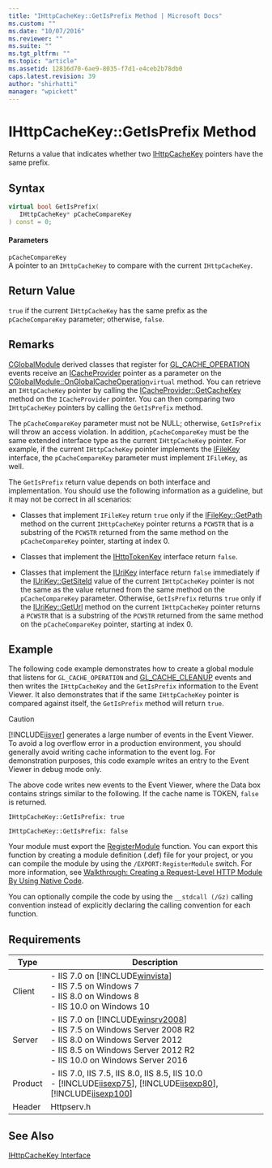 ```yaml
---
title: "IHttpCacheKey::GetIsPrefix Method | Microsoft Docs"
ms.custom: ""
ms.date: "10/07/2016"
ms.reviewer: ""
ms.suite: ""
ms.tgt_pltfrm: ""
ms.topic: "article"
ms.assetid: 12816d70-6ae9-8035-f7d1-e4ceb2b78db0
caps.latest.revision: 39
author: "shirhatti"
manager: "wpickett"
---
```

# IHttpCacheKey::GetIsPrefix Method
Returns a value that indicates whether two [IHttpCacheKey](../../web-development-reference\native-code-api-reference/ihttpcachekey-interface.md) pointers have the same prefix.  
  
## Syntax  
  
```cpp  
virtual bool GetIsPrefix(  
   IHttpCacheKey* pCacheCompareKey  
) const = 0;  
```  
  
#### Parameters  
 `pCacheCompareKey`  
 A pointer to an `IHttpCacheKey` to compare with the current `IHttpCacheKey`.  
  
## Return Value  
 `true` if the current `IHttpCacheKey` has the same prefix as the `pCacheCompareKey` parameter; otherwise, `false`.  
  
## Remarks  
 [CGlobalModule](../../web-development-reference\native-code-api-reference/cglobalmodule-class.md) derived classes that register for [GL_CACHE_OPERATION](../../web-development-reference\native-code-api-reference/request-processing-constants.md) events receive an [ICacheProvider](../../web-development-reference\native-code-api-reference/icacheprovider-interface.md) pointer as a parameter on the [CGlobalModule::OnGlobalCacheOperation](../../web-development-reference\native-code-api-reference/cglobalmodule-onglobalcacheoperation-method.md)`virtual` method. You can retrieve an `IHttpCacheKey` pointer by calling the [ICacheProvider::GetCacheKey](../../web-development-reference\native-code-api-reference/icacheprovider-getcachekey-method.md) method on the `ICacheProvider` pointer. You can then comparing two `IHttpCacheKey` pointers by calling the `GetIsPrefix` method.  
  
 The `pCacheCompareKey` parameter must not be NULL; otherwise, `GetIsPrefix` will throw an access violation. In addition, `pCacheCompareKey` must be the same extended interface type as the current `IHttpCacheKey` pointer. For example, if the current `IHttpCacheKey` pointer implements the [IFileKey](../../web-development-reference\native-code-api-reference/ifilekey-interface.md) interface, the `pCacheCompareKey` parameter must implement `IFileKey`, as well.  
  
 The `GetIsPrefix` return value depends on both interface and implementation. You should use the following information as a guideline, but it may not be correct in all scenarios:  
  
-   Classes that implement `IFileKey` return `true` only if the [IFileKey::GetPath](../../web-development-reference\native-code-api-reference/ifilekey-getpath-method.md) method on the current `IHttpCacheKey` pointer returns a `PCWSTR` that is a substring of the `PCWSTR` returned from the same method on the `pCacheCompareKey` pointer, starting at index 0.  
  
-   Classes that implement the [IHttpTokenKey](../../web-development-reference\native-code-api-reference/ihttptokenkey-interface.md) interface return `false`.  
  
-   Classes that implement the [IUriKey](../../web-development-reference\native-code-api-reference/iurikey-interface.md) interface return `false` immediately if the [IUriKey::GetSiteId](../../web-development-reference\native-code-api-reference/iurikey-getsiteid-method.md) value of the current `IHttpCacheKey` pointer is not the same as the value returned from the same method on the `pCacheCompareKey` parameter. Otherwise, `GetIsPrefix` returns `true` only if the [IUriKey::GetUrl](../../web-development-reference\native-code-api-reference/iurikey-geturl-method.md) method on the current `IHttpCacheKey` pointer returns a `PCWSTR` that is a substring of the `PCWSTR` returned from the same method on the `pCacheCompareKey` pointer, starting at index 0.  
  
## Example  
 The following code example demonstrates how to create a global module that listens for `GL_CACHE_OPERATION` and [GL_CACHE_CLEANUP](../../web-development-reference\native-code-api-reference/request-processing-constants.md) events and then writes the `IHttpCacheKey` and the `GetIsPrefix` information to the Event Viewer. It also demonstrates that if the same `IHttpCacheKey` pointer is compared against itself, the `GetIsPrefix` method will return `true`.  
  
> [!CAUTION]
>  [!INCLUDE[iisver](../../wmi-provider/includes/iisver-md.md)] generates a large number of events in the Event Viewer. To avoid a log overflow error in a production environment, you should generally avoid writing cache information to the event log. For demonstration purposes, this code example writes an entry to the Event Viewer in debug mode only.  
  
<!-- TODO: review snippet reference  [!CODE [IHttpCacheKey#5](IHttpCacheKey#5)]  -->  
  
 The above code writes new events to the Event Viewer, where the Data box contains strings similar to the following. If the cache name is TOKEN, `false` is returned.  
  
```  
IHttpCacheKey::GetIsPrefix: true  
```  
  
```  
IHttpCacheKey::GetIsPrefix: false  
```  
  
 Your module must export the [RegisterModule](../../web-development-reference\native-code-api-reference/pfn-registermodule-function.md) function. You can export this function by creating a module definition (.def) file for your project, or you can compile the module by using the `/EXPORT:RegisterModule` switch. For more information, see [Walkthrough: Creating a Request-Level HTTP Module By Using Native Code](../../web-development-reference\native-code-development-overview\walkthrough-creating-a-request-level-http-module-by-using-native-code.md).  
  
 You can optionally compile the code by using the `__stdcall (/Gz)` calling convention instead of explicitly declaring the calling convention for each function.  
  
## Requirements  
  
|Type|Description|  
|----------|-----------------|  
|Client|-   IIS 7.0 on [!INCLUDE[winvista](../../wmi-provider/includes/winvista-md.md)]<br />-   IIS 7.5 on Windows 7<br />-   IIS 8.0 on Windows 8<br />-   IIS 10.0 on Windows 10|  
|Server|-   IIS 7.0 on [!INCLUDE[winsrv2008](../../wmi-provider/includes/winsrv2008-md.md)]<br />-   IIS 7.5 on Windows Server 2008 R2<br />-   IIS 8.0 on Windows Server 2012<br />-   IIS 8.5 on Windows Server 2012 R2<br />-   IIS 10.0 on Windows Server 2016|  
|Product|-   IIS 7.0, IIS 7.5, IIS 8.0, IIS 8.5, IIS 10.0<br />-   [!INCLUDE[iisexp75](../../web-development-reference/native-code-api-reference/includes/iisexp75-md.md)], [!INCLUDE[iisexp80](../../web-development-reference/native-code-api-reference/includes/iisexp80-md.md)], [!INCLUDE[iisexp100](../../web-development-reference/native-code-api-reference/includes/iisexp100-md.md)]|  
|Header|Httpserv.h|  
  
## See Also  
 [IHttpCacheKey Interface](../../web-development-reference\native-code-api-reference/ihttpcachekey-interface.md)